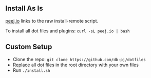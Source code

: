 ## Install As Is
[peej.io](http://peej.io) links to the raw install-remote script.

To install all dot files and plugins: `curl -sL peej.io | bash`


## Custom Setup
* Clone the repo: `git clone https://github.com/db-pj/dotfiles` 
* Replace all dot files in the root directory with your own files
* Run `./install.sh`

